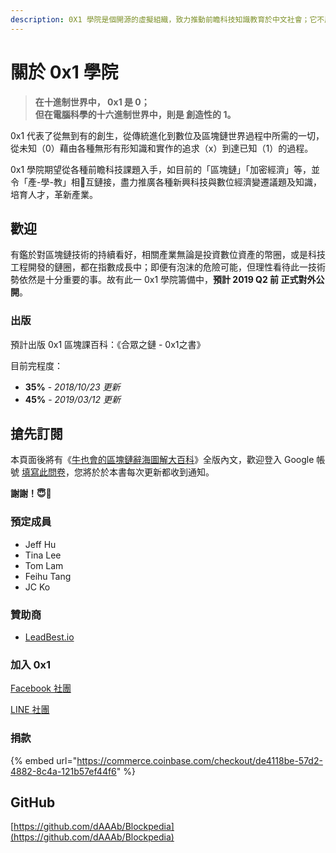 ```yaml
---
description: 0X1 學院是個開源的虛擬組織，致力推動前瞻科技知識教育於中文社會；它不屬於任何人，同時也屬於所有人。
---
```


# 關於 0x1 學院

> **在十進制世界中， 0x1 是 0；  
> 但在電腦科學的十六進制世界中，則是 創造性的 1。**

0x1 代表了從無到有的創生，從傳統進化到數位及區塊鏈世界過程中所需的一切，從未知（0）藉由各種無形有形知識和實作的追求（x）到達已知（1）的過程。

0x1 學院期望從各種前瞻科技課題入手，如目前的「區塊鏈」「加密經濟」等，並令「產-學-教」相互鏈接，盡力推廣各種新興科技與數位經濟變遷議題及知識，培育人才，革新產業。

## 歡迎

有鑑於對區塊鏈技術的持續看好，相關產業無論是投資數位資產的幣圈，或是科技工程開發的鏈圈，都在指數成長中；即便有泡沫的危險可能，但理性看待此一技術勢依然是十分重要的事。故有此一 0x1 學院籌備中，**預計 2019 Q2 前 正式對外公開**。

### 出版

預計出版 0x1 區塊課百科：《合眾之鏈 - 0x1之書》

目前完程度：

* **35%** - _2018/10/23 更新_
* **45%** - _2019/03/12 更新_

## 搶先訂閱

本頁面後將有《[牛也會的區塊鏈辭海圖解大百科](blockpedia.md)》全版內文，歡迎登入 Google 帳號 [填寫此問卷](https://goo.gl/forms/iXXGvHa80jgtPJh52)，您將於於本書每次更新都收到通知。

**謝謝！😇🙇‍**

### 預定成員

* Jeff Hu
* Tina Lee
* Tom Lam
* Feihu Tang
* JC Ko

### 贊助商

* [LeadBest.io](http://LeadBest.io)

### 加入 0x1

[Facebook 社團](https://www.facebook.com/groups/0x1block/)

[LINE 社團](http://line.me/ti/g/ia2540UHZd) 

### 捐款

{% embed url="https://commerce.coinbase.com/checkout/de4118be-57d2-4882-8c4a-121b57ef44f6" %}



## GitHub

[https://github.com/dAAAb/Blockpedia](https://github.com/dAAAb/Blockpedia) 

